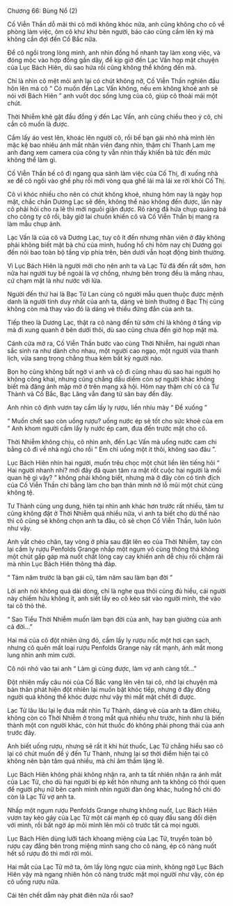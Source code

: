 




Chương 66: Bùng Nổ (2)


Cố Viễn Thần dỗ mãi thì cô mới không khóc nữa, anh cũng không cho cô về phòng làm việc, ôm cô khư khư bên người, báo cáo cũng cầm lên ký mà không cần đợi đến Cố Bắc nữa.

Để cô ngồi trong lòng mình, anh nhìn đồng hồ nhanh tay làm xong việc, và đóng mộc vào hợp đồng gần dây, để kịp giờ đến Lạc Vấn họp mặt chuyện của Lục Bách Hiên, dù sao hứa rồi cũng không thể không đến mà.

Chỉ là nhìn cô mệt mỏi anh lại có chút không nỡ, Cố Viễn Thần nghiên đầu hôn lên má cô “ Có muốn đến Lạc Vấn không, nếu em không khoẻ anh sẽ nói với Bách Hiên ” anh vuốt dọc sống lưng của cô, giúp cô thoải mái một chút.

Thời Nhiễm khẽ gật đầu đồng ý đến Lạc Vấn, anh cũng chiều theo ý cô, chỉ cần cô muốn là được.

Cầm lấy áo vest lên, khoác lên người cô, rồi bế bạn gái nhỏ nhà mình lên mặc kệ bao nhiêu ánh mắt nhân viên đang nhìn, thậm chí Thanh Lam mẹ anh đang xem camera của công ty vẫn nhìn thấy khiến bà tức đến mức không thể làm gì.

Cố Viễn Thần bế cô đi ngang qua sảnh làm việc của Cố Thị, đi xuống nhà xe để cô ngồi vào ghế phụ rồi mới vòng qua ghế lái mà lái xe rời khỏi Cố Thị.

Cô vì khóc nhiều cho nên có chút không khoẻ, nhưng hôm nay là ngày họp mặt, chắc chắn Dương Lạc sẽ đến, không thể nào không đến được, lần này cô phải hỏi cho ra lẽ thì mới nguôi giận được. Rõ ràng đã hứa chụp quảng bá cho công ty cô rồi, bây giờ lai chuồn khiến cô và Cố Viễn Thần bị mang ra làm mẫu chụp ảnh.



Lạc Vấn là của cô và Dương Lạc, tuy cô ít đến nhưng nhân viên ở đây không phải không biết mặt bà chủ của mình, huống hồ chi hôm nay chị Dương gọi đến nói bao toàn bộ tầng vip phía trên, bên dưới vẫn hoạt động bình thường.

Vì Lục Bách Hiên là người mời cho nên anh ta và Lạc Tử đã đến rất sớm, hơn nữa hai người tuy bề ngoài là vợ chồng, nhưng bên trong đều là mắng nhau, cứ chạm mặt là như nước với lửa.

Người đến thứ hai là Bạc Tử Lan cùng cô người mẫu quen thuộc được mệnh danh là người tình duy nhất của anh ta, dáng vẻ bình thường ở Bạc Thị cũng không còn mà thay vào đó là dáng vẻ thiếu đứng đắn của anh ta.

Tiếp theo là Dương Lạc, thật ra cô nàng đến từ sớm chỉ là không ở tầng vip mà đi xung quanh ở bên dưới thôi, dù sao cũng chưa đến giờ họp mặt mà.

Cánh cửa mở ra, Cố Viễn Thần bước vào cùng Thời Nhiễm, hai người nhan sắc sinh ra như dành cho nhau, một người cao ngạo, một người vừa thanh lịch, vừa sang trọng chẳng thua kém bất kỳ người nào.

Bọn họ cũng không bất ngờ vì anh và cô đi cùng nhau dù sao hai người họ không công khai, nhưng cũng chẳng dấu diếm còn sợ người khác không biết mà đăng ảnh mập mờ ở trên mạng xã hội. Hôm nay thậm chí có cả Tư Thành và Cố Bắc, Bạc Lăng vẫn đang từ sân bay đến đây.

Anh nhìn cô định vươn tay cầm lấy ly rượu, liền nhíu mày “ Để xuống ”

“ Muốn chết sao còn uống rượu? uống nước ép sẽ tốt cho sức khoẻ của em ” Anh khom người cầm lấy ly nước ép cam, đưa đến trước mặt cho cô.

Thời Nhiễm không chịu, cô nhìn anh, đến Lạc Vấn mà uống nước cam chi bằng cô đi về nhà ngủ cho rồi “ Em chỉ uống một ít thôi, không sao đâu ”.



Lục Bách Hiên nhìn hai người, muốn trêu chọc một chút liền lên tiếng hỏi “ Hai người nhanh nhỉ? mới đây đã quan tâm ra mặt rốt cuộc hai người là mối quan hệ gì vậy? ” không phải không biết, nhưng mà ở đây còn có tình địch của Cố Viễn Thần chi bằng làm cho bạn thân mình nở lỗ mũi một chút cũng không tệ.

Tư Thành cũng ung dung, hiên tại nhìn anh khác hơn trước rất nhiều, tâm tư cũng không đặt ở Thời Nhiễm quá nhiều nữa, vì anh ta biết cho dù thế nào thì cô cũng sẽ không chọn anh ta đâu, cô sẽ chọn Cố Viễn Thần, luôn luôn như vậy.

Anh vắt chéo chân, tay vòng ở phía sau đặt lên eo của Thời Nhiễm, tay còn lại cầm ly rượu Penfolds Grange nhấp một ngụm vô cùng thông thả không một chút gấp gáp mà nuốt chất lỏng cay cay khiến anh dễ chịu rồi chậm rãi mà nhìn Lục Bách Hiên thông thả đáp.

“ Tám năm trước là bạn gái cũ, tám năm sau làm bạn đời ”

Lời anh nói không quá dài dòng, chỉ là nghe qua thôi cũng đủ hiểu, cái người này chiếm hữu không ít, anh siết lấy eo cô kéo sát vào người mình, thé vào tai cô thỏ thẻ.

“ Sao Tiểu Thời Nhiễm muốn làm bạn đời của anh, hay bạn giường của anh cả đời...”

Hai má của cô đột nhiên ửng đỏ, cầm lấy ly rượu nốc một hơi cạn sạch, nhưng cô quên mất loại rượu Penfolds Grange này rất mạnh, ánh mắt mong lung nhìn anh mỉm cười.

Cô nói nhỏ vào tai anh “ Làm gì cũng được, làm vợ anh càng tốt...”

Đột nhiên mấy câu nói của Cố Bắc vang lên vên tai cô, nhớ lại chuyện mà bản thân phát hiện đột nhiên lại muốn bật khóc tiếp, nhưng ở đây đông người quá không thể khóc được như vậy thì mất mặt chết đi được.

Lạc Tử lâu lâu lại lẹ đưa mắt nhìn Tư Thành, dáng vẻ của anh ta đăm chiêu, không còn có Thời Nhiễm ở trong mắt quá nhiều như trước, hình như là biến thành một con người khác, còn hút thuốc đó không phải phong thái của anh trước đây.

Anh biết uống rượu, nhưng sẽ rất ít khi hút thuốc, Lạc Tử chẳng hiểu sao cô lại có chút muốn để ý đến Tư Thành, nhưng lại sợ thời điểm hiện tại cô không nên bận tâm quá nhiều, mà chỉ âm thầm lặng lẽ.

Lục Bách Hiên không phải không nhận ra, anh ta tất nhiên nhận ra ánh mắt của Lạc Tử, cho dù hai người bị ép kết hôn nhưng anh ta không có thói quen để người phụ nữ bên cạnh mình nhìn người đàn ông khác, huống hồ chi đó còn là Lạc Tử vợ anh ta.

Nhấp một ngụm rượu Penfolds Grange nhưng không nuốt, Lục Bách Hiên vươn tay kéo gáy của Lạc Tử một cái mạnh ép cô quay đầu sang đối diện với mình, rồi bất ngờ áp môi mình lên môi cô trước tất cả mọi người.

Lục Bách Hiên dùng lưỡi tách khoang miệng của Lạc Tử, truyền toàn bộ rượu cay đắng bên trong miệng mình sang cho cô nàng, ép cô nàng nuốt hết số rượu đó thì mới rời môi.

Hai mắt của Lạc Tử mở ta, ôm lấy lòng ngực của mình, không ngờ Lục Bách Hiên vậy mà ngang nhiên hôn cô nàng trước mặt mọi người như vậy, còn ép cô uống rượu nữa.

Cái tên chết dẫm này phát điên nữa rồi sao?





